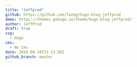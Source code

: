 ```yaml
---
title: "Jeffprod"
github: https://github.com/Tazeg/hugo-blog-jeffprod
demo: https://themes.gohugo.io/theme/hugo-blog-jeffprod/
author: JeffProd
draft: true
ssg:
  - Hugo
cms:
  - No Cms
date: 2018-08-10T21:13:26Z
github_branch: master
---
```

